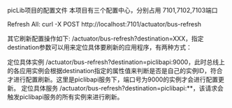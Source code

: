 picLib项目的配置文件 本项目有三个配置中心，分别占用 7101,7102,7103端口

Refresh All: curl -X POST http://localhost:7101/actuator/bus-refresh

其它刷新配置操作如下: /actuator/bus-refresh?destination=XXX，指定destination参数可以用来定位具体要刷新的应用程序，有两种方式：

定位具体实例 /actuator/bus-refresh?destination=piclibapi:9000，此时总线上的各应用实例会根据destination指定的属性值来判断是否是自己的实例ID，符合才进行配置刷新。这里是piclibapi服务下，端口号为9000的实例才会进行配置更新。
定位具体服务 /actuator/bus-refresh?destination=piclibapi:**，该请求会触发piclibapi服务的所有实例来进行刷新。
